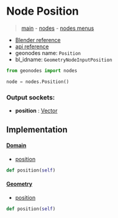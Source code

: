 # Node Position

> [main](../structure.md) - [nodes](nodes.md) - [nodes menus](nodes_menus.md)

- [Blender reference](https://docs.blender.org/manual/en/latest/modeling/geometry_nodes/input/position.html)
- [api reference](https://docs.blender.org/api/current/bpy.types.GeometryNodeInputPosition.html)
- geonodes name: `Position`
- bl_idname: `GeometryNodeInputPosition`

```python
from geonodes import nodes

node = nodes.Position()
```

### Output sockets:

- **position** : [Vector](Vector.md)

## Implementation

#### [Domain](Domain.md)

 - [position](Domain.md#position-property)
  ```python
  def position(self)
  ```

#### [Geometry](Geometry.md)

 - [position](Geometry.md#position-property)
  ```python
  def position(self)
  ```

